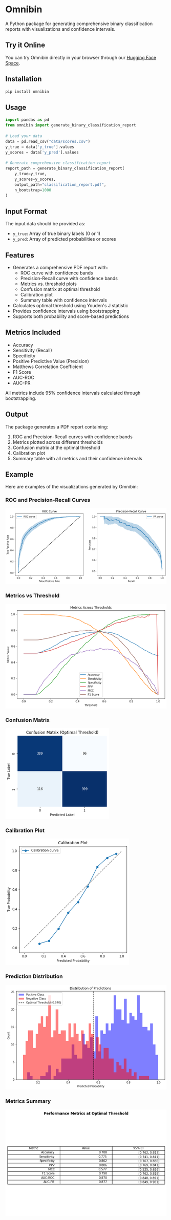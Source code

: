 # Omnibin

A Python package for generating comprehensive binary classification reports with visualizations and confidence intervals.

## Try it Online

You can try Omnibin directly in your browser through our [Hugging Face Space](https://felipekitamura-omnibin.hf.space).

## Installation

```bash
pip install omnibin
```

## Usage

```python
import pandas as pd
from omnibin import generate_binary_classification_report

# Load your data
data = pd.read_csv("data/scores.csv")
y_true = data['y_true'].values
y_scores = data['y_pred'].values

# Generate comprehensive classification report
report_path = generate_binary_classification_report(
    y_true=y_true,
    y_scores=y_scores,
    output_path="classification_report.pdf",
    n_bootstrap=1000
)
```

## Input Format

The input data should be provided as:
- `y_true`: Array of true binary labels (0 or 1)
- `y_pred`: Array of predicted probabilities or scores

## Features

- Generates a comprehensive PDF report with:
  - ROC curve with confidence bands
  - Precision-Recall curve with confidence bands
  - Metrics vs. threshold plots
  - Confusion matrix at optimal threshold
  - Calibration plot
  - Summary table with confidence intervals
- Calculates optimal threshold using Youden's J statistic
- Provides confidence intervals using bootstrapping
- Supports both probability and score-based predictions

## Metrics Included

- Accuracy
- Sensitivity (Recall)
- Specificity
- Positive Predictive Value (Precision)
- Matthews Correlation Coefficient
- F1 Score
- AUC-ROC
- AUC-PR

All metrics include 95% confidence intervals calculated through bootstrapping.

## Output

The package generates a PDF report containing:
1. ROC and Precision-Recall curves with confidence bands
2. Metrics plotted across different thresholds
3. Confusion matrix at the optimal threshold
4. Calibration plot
5. Summary table with all metrics and their confidence intervals 

## Example

Here are examples of the visualizations generated by Omnibin:

### ROC and Precision-Recall Curves
![ROC and PR Curves](results/plots/roc_pr.png)

### Metrics vs Threshold
<img src="results/plots/metrics_threshold.png">

### Confusion Matrix
<img src="results/plots/confusion_matrix.png">

### Calibration Plot
<img src="results/plots/calibration.png">

### Prediction Distribution
<img src="results/plots/prediction_distribution.png">

### Metrics Summary
![Metrics Summary](results/plots/metrics_summary.png) 